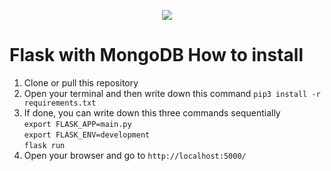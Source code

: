 <p align="center">
  <img src="https://i.imgur.com/aJg6hNK.jpg">
</p>

# Flask with MongoDB How to install
1. Clone or pull this repository
2. Open your terminal and then write down this command ```pip3 install -r requirements.txt```
3. If done, you can write down this three commands sequentially<br>
```export FLASK_APP=main.py```<br>
```export FLASK_ENV=development```<br>
```flask run```
4. Open your browser and go to ```http://localhost:5000/```
